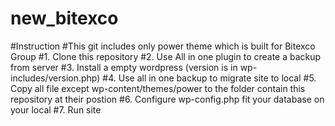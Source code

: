 # new_bitexco

#Instruction
#This git includes only power theme which is built for Bitexco Group
#1. Clone this repository
#2. Use All in one plugin to create a backup from server
#3. Install a empty wordpress (version is in wp-includes/version.php)
#4. Use all in one backup to migrate site to local
#5. Copy all file except wp-content/themes/power to the folder contain this repository at their postion
#6. Configure wp-config.php fit your database on your local
#7. Run site
